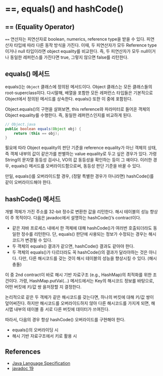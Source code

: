 # ==, equals() and hashCode()

## **== (Equality Operator)**

`==` 연산자는 피연산자로 boolean, numerics, reference type을 받을 수 있다. 피연산자 타입에 따라 다른 동작 방식을 가진다. 이때, 두 피연산자가 모두 Reference type이거나 null 타입이라면 object equality를 비교한다. 즉, 두 피연산자가 모두 null이거나 동일한 레퍼런스를 가진다면 true, 그렇지 않으면 false를 리턴한다.

## **equals() 메서드**

equals()는 `Object` 클래스에 정의된 메서드이다. Object 클래스는 모든 클래스들의 root-superclass이다. 다시말해, 배열을 포함한 모든 레퍼런스 타입들은 기본적으로 Object에서 정의된 메서드를 상속한다. equals() 또한 이 중에 포함된다. 

Object.equals()의 구현을 살펴보면, this reference와 파라미터로 들어온 객체의 Object equality를 수행한다. 즉, 동일한 레퍼런스인지를 비교하게 된다.

```java
// Object.java
public boolean equals(Object obj) {
	return (this == obj);
}
```

필요에 따라 Object equality의 판단 기준을 reference equality가 아닌 객체의 상태, 즉 객체 내부의 값이 같은가를 판별하는 value equality로 두고 싶은 경우가 있다. 가령 String의 문자열 동등성 검사나, VO의 값 동등성을 확인하는 등이 그 예이다. 이러한 경우, equals() 메서드를 오버라이드함으로써, 동등성 판단 기준을 바꿀 수 있다.

만일, equals()를 오버라이드할 경우, (정말 특별한 경우가 아니라면) hashCode()를 같이 오버라이드해야 한다. 

## **hashCode() 메서드**

개별 객체가 가진 주소를 32-bit 정수로 변환한 값을 리턴한다. 해시 테이블의 성능 향상이 주 목적이다. 다음은 javadoc에서 설명하는 hashCode()’s contract이다.

- 같은 자바 프로세스 내에서 한 객체에 대해 hashCode()가 여러번 호출되더라도 동일한 정수를 리턴한다. 단, equals() 판단에 사용되는 정보가 수정되는 경우는 해시코드가 변경될 수 있다.
- 두 객체의 equals() 결과가 같으면, hashCode() 결과도 같아야 한다.
- 두 객체의 equals()가 다르더라도 꼭 hashCode()의 결과가 달라야하는 것은 아니다. 다만, 다른 해시코드를 갖는 것이 해시 테이블의 성능을 향상시킬 수 있다. (해시 충돌)

이 중 2nd contract이 바로 해시 기반 자료구조 (e.g., HashMap)의 최적화를 위한 조건이다. 가령, HashMap.putVal(…) 메서드에서는 Key의 해시코드 정보를 바탕으로, 어떤 버킷에 키/값 쌍 을저장할 지 결정한다. 

논리적으로 같은 두 객체가 같은 해시코드를 갖는다면, 하나의 버킷에 대해 키/값 쌍이 덮어써진다. 하지만 해시코드를 오버라이드하지 않아 다른 해시코드를 가지게 되면, 해시맵 내부의 테이블 중 서로 다른 버킷에 데이터가 쓰여진다. 

따라서, 다음의 경우 항상 hashCode() 오버라이드를 구현해야 한다.

- equals()의 오버라이딩 시
- 해시 기반 자료구조에서 키로 활용 시

## **References**

- [Java Language Specification](http://docs.oracle.com/javase/specs/jls/se19/html/jls-15.html#jls-15.21)
- [javadoc 19](https://docs.oracle.com/en/java/javase/19/docs/api/java.base/java/lang/Object.html)